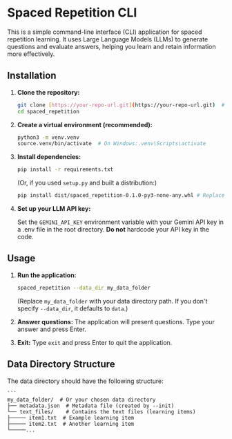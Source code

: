 # Spaced Repetition CLI

This is a simple command-line interface (CLI) application for spaced repetition learning. It uses Large Language Models (LLMs) to generate questions and evaluate answers, helping you learn and retain information more effectively.

## Installation

1.  **Clone the repository:**

    ```bash
    git clone [https://your-repo-url.git](https://your-repo-url.git)  # Replace with your repository URL
    cd spaced_repetition
    ```

2.  **Create a virtual environment (recommended):**

    ```bash
    python3 -m venv.venv
    source.venv/bin/activate  # On Windows:.venv\Scripts\activate
    ```

3.  **Install dependencies:**

    ```bash
    pip install -r requirements.txt
    ```

    (Or, if you used `setup.py` and built a distribution:)
    ```bash
    pip install dist/spaced_repetition-0.1.0-py3-none-any.whl # Replace with actual filename
    ```

4.  **Set up your LLM API key:**

    Set the `GEMINI_API_KEY` environment variable with your Gemini API key in a .env file in the root directory.  **Do not** hardcode your API key in the code.

## Usage

1.  **Run the application:**

    ```bash
    spaced_repetition --data_dir my_data_folder
    ```
    (Replace `my_data_folder` with your data directory path. If you don't specify `--data_dir`, it defaults to `data`.)

2.  **Answer questions:** The application will present questions. Type your answer and press Enter.

3.  **Exit:** Type `exit` and press Enter to quit the application.

## Data Directory Structure

The data directory should have the following structure:

    ```
    my_data_folder/  # Or your chosen data directory
    ├── metadata.json  # Metadata file (created by --init)
    └── text_files/    # Contains the text files (learning items)
    ├───── item1.txt  # Example learning item
    ├───── item2.txt  # Another learning item
    └─────...